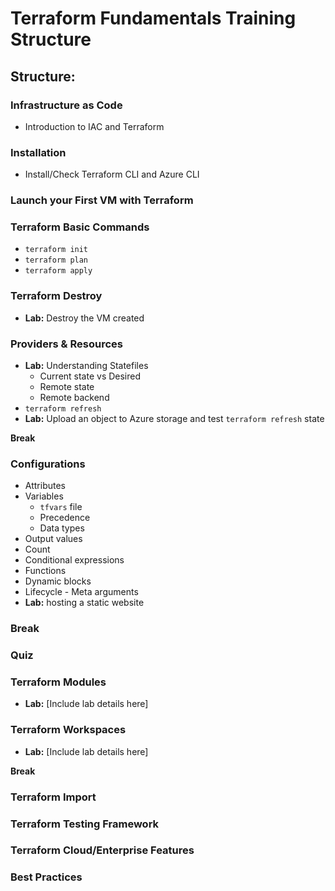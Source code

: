 # Terraform Fundamentals Training Structure

## Structure:

### Infrastructure as Code
- Introduction to IAC and Terraform

### Installation
- Install/Check Terraform CLI and Azure CLI

### Launch your First VM with Terraform

### Terraform Basic Commands
- `terraform init`
- `terraform plan`
- `terraform apply`

### Terraform Destroy
- **Lab:** Destroy the VM created

### Providers & Resources
- **Lab:** Understanding Statefiles
  - Current state vs Desired
  - Remote state
  - Remote backend
- `terraform refresh`
- **Lab:** Upload an object to Azure storage and test `terraform refresh` state
  
**Break**

### Configurations
- Attributes
- Variables
  - `tfvars` file
  - Precedence
  - Data types
- Output values
- Count
- Conditional expressions
- Functions
- Dynamic blocks
- Lifecycle - Meta arguments
- **Lab:** hosting a static website 

### Break

### Quiz

### Terraform Modules 
- **Lab:** [Include lab details here]

### Terraform Workspaces
- **Lab:** [Include lab details here]

**Break**

### Terraform Import

### Terraform Testing Framework

### Terraform Cloud/Enterprise Features

### Best Practices
